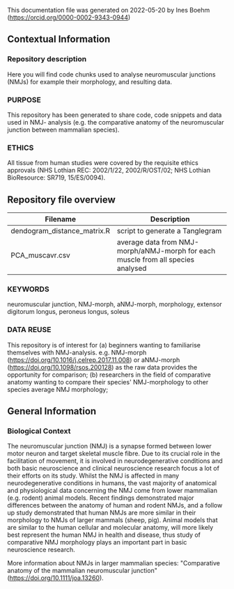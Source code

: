 This documentation file was generated on 2022-05-20 by Ines Boehm 
(https://orcid.org/0000-0002-9343-0944)

## Contextual Information
### Repository description
Here you will find code chunks used to analyse neuromuscular junctions (NMJs) for 
example their morphology, and resulting data.

### PURPOSE
This repository has been generated to share code, code snippets and data used in NMJ-
analysis (e.g. the comparative anatomy of the neuromuscular junction between 
mammalian species).

### ETHICS
All tissue from human studies were covered by the requisite ethics approvals (NHS 
Lothian REC: 2002/1/22, 2002/R/OST/02; NHS Lothian BioResource: SR719, 15/ES/0094).

## Repository file overview
| Filename                    | Description                                                                      |
|-----------------------------|----------------------------------------------------------------------------------|
| dendogram_distance_matrix.R | script to generate a Tanglegram                                                  |
| PCA_muscavr.csv             | average data from NMJ-morph/aNMJ-morph for each muscle from all species analysed |


### KEYWORDS
neuromuscular junction, NMJ-morph, aNMJ-morph, morphology, extensor digitorum longus, 
peroneus longus, soleus

### DATA REUSE
This repository is of interest for (a) beginners wanting to familiarise themselves 
with NMJ-analysis. e.g. NMJ-morph (https://doi.org/10.1016/j.celrep.2017.11.008) 
or aNMJ-morph (https://doi.org/10.1098/rsos.200128) as the raw data provides the 
opportunity for comparison; (b) researchers in the field of comparative anatomy 
wanting to compare their species' NMJ-morphology to other species average NMJ
morphology;

## General Information
### Biological Context
The neuromuscular junction (NMJ) is a synapse formed between lower motor neuron 
and target skeletal muscle fibre. Due to its crucial role in the facilitation of 
movement, it is involved in neurodegenerative conditions and both basic neuroscience 
and clinical neuroscience research focus a lot of their efforts on its study. Whilst 
the NMJ is affected in many neurodegenerative conditions in humans, the vast majority 
of anatomical and physiological data concerning the NMJ come from lower mammalian (e.g. 
rodent) animal models. Recent findings demonstrated major differences between the 
anatomy of human and rodent NMJs, and a follow up study demonstrated that human NMJs 
are more similar in their morphology to NMJs of larger mammals (sheep, pig). Animal 
models that are similar to the human cellular and molecular anatomy, will more likely 
best represent the human NMJ in health and disease, thus study of comparative NMJ 
morphology plays an important part in basic neuroscience research.

More information about NMJs in larger mammalian species: "Comparative anatomy of the 
mammalian neuromuscular junction" (https://doi.org/10.1111/joa.13260). 
